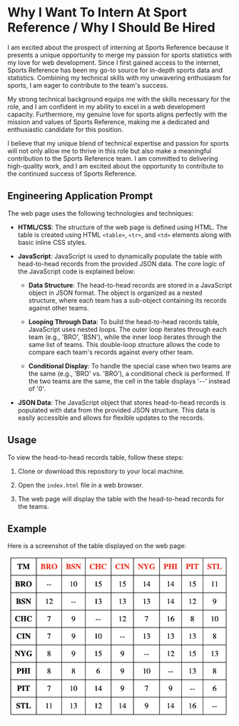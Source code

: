 # Why I Want To Intern At Sport Reference / Why I Should Be Hired

I am excited about the prospect of interning at Sports Reference because it presents a unique opportunity to merge my passion for sports statistics with my love for web development. Since I first gained access to the internet, Sports Reference has been my go-to source for in-depth sports data and statistics. Combining my technical skills with my unwavering enthusiasm for sports, I am eager to contribute to the team's success.

My strong technical background equips me with the skills necessary for the role, and I am confident in my ability to excel in a web development capacity. Furthermore, my genuine love for sports aligns perfectly with the mission and values of Sports Reference, making me a dedicated and enthusiastic candidate for this position.

I believe that my unique blend of technical expertise and passion for sports will not only allow me to thrive in this role but also make a meaningful contribution to the Sports Reference team. I am committed to delivering high-quality work, and I am excited about the opportunity to contribute to the continued success of Sports Reference.
## Engineering Application Prompt

The web page uses the following technologies and techniques:

- **HTML/CSS**: The structure of the web page is defined using HTML. The table is created using HTML `<table>`, `<tr>`, and `<td>` elements along with basic inline CSS styles.

- **JavaScript**: JavaScript is used to dynamically populate the table with head-to-head records from the provided JSON data. The core logic of the JavaScript code is explained below:

    - **Data Structure**: The head-to-head records are stored in a JavaScript object in JSON format. The object is organized as a nested structure, where each team has a sub-object containing its records against other teams.

    - **Looping Through Data**: To build the head-to-head records table, JavaScript uses nested loops. The outer loop iterates through each team (e.g., 'BRO', 'BSN'), while the inner loop iterates through the same list of teams. This double-loop structure allows the code to compare each team's records against every other team.

    - **Conditional Display**: To handle the special case when two teams are the same (e.g., 'BRO' vs. 'BRO'), a conditional check is performed. If the two teams are the same, the cell in the table displays '--' instead of '0'.

- **JSON Data**: The JavaScript object that stores head-to-head records is populated with data from the provided JSON structure. This data is easily accessible and allows for flexible updates to the records.

## Usage

To view the head-to-head records table, follow these steps:

1. Clone or download this repository to your local machine.

2. Open the `index.html` file in a web browser.

3. The web page will display the table with the head-to-head records for the teams.

## Example

Here is a screenshot of the table displayed on the web page:

![Head-to-Head Records Table](screenshot.png)

